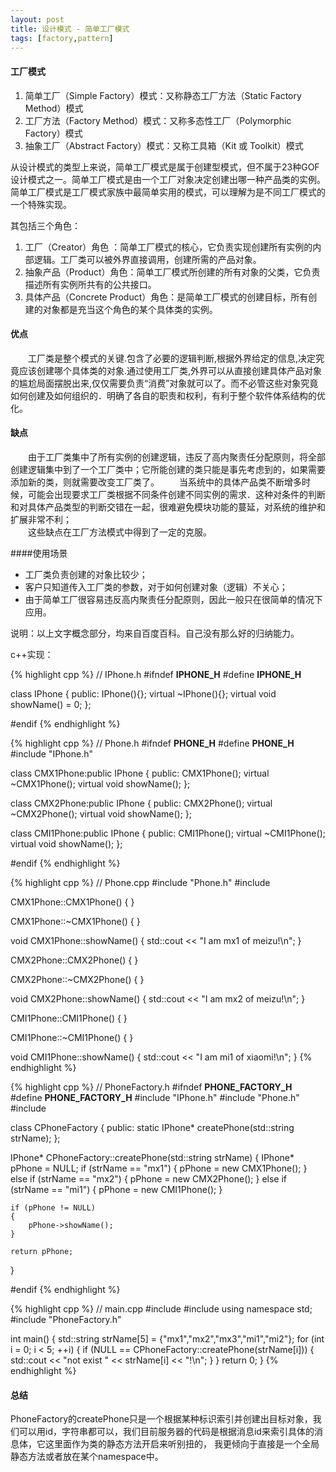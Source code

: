 ```yaml
---
layout: post
title: 设计模式 - 简单工厂模式
tags: [factory,pattern]
---
```


#### 工厂模式

1. 简单工厂（Simple Factory）模式：又称静态工厂方法（Static Factory Method）模式
2. 工厂方法（Factory Method）模式：又称多态性工厂（Polymorphic Factory）模式
3. 抽象工厂（Abstract Factory）模式：又称工具箱（Kit 或 Toolkit）模式
 
从设计模式的类型上来说，简单工厂模式是属于创建型模式，但不属于23种GOF设计模式之一。简单工厂模式是由一个工厂对象决定创建出哪一种产品类的实例。简单工厂模式是工厂模式家族中最简单实用的模式，可以理解为是不同工厂模式的一个特殊实现。
<!--more-->
其包括三个角色：

1. 工厂（Creator）角色 ：简单工厂模式的核心，它负责实现创建所有实例的内部逻辑。工厂类可以被外界直接调用，创建所需的产品对象。
2. 抽象产品（Product）角色：简单工厂模式所创建的所有对象的父类，它负责描述所有实例所共有的公共接口。
3. 具体产品（Concrete Product）角色：是简单工厂模式的创建目标，所有创建的对象都是充当这个角色的某个具体类的实例。

#### 优点

　　工厂类是整个模式的关键.包含了必要的逻辑判断,根据外界给定的信息,决定究竟应该创建哪个具体类的对象.通过使用工厂类,外界可以从直接创建具体产品对象的尴尬局面摆脱出来,仅仅需要负责“消费”对象就可以了。而不必管这些对象究竟如何创建及如何组织的．明确了各自的职责和权利，有利于整个软件体系结构的优化。
 
#### 缺点

　　由于工厂类集中了所有实例的创建逻辑，违反了高内聚责任分配原则，将全部创建逻辑集中到了一个工厂类中；它所能创建的类只能是事先考虑到的，如果需要添加新的类，则就需要改变工厂类了。
　　当系统中的具体产品类不断增多时候，可能会出现要求工厂类根据不同条件创建不同实例的需求．这种对条件的判断和对具体产品类型的判断交错在一起，很难避免模块功能的蔓延，对系统的维护和扩展非常不利；  
　　这些缺点在工厂方法模式中得到了一定的克服。
 
####使用场景

- 工厂类负责创建的对象比较少；
- 客户只知道传入工厂类的参数，对于如何创建对象（逻辑）不关心；
- 由于简单工厂很容易违反高内聚责任分配原则，因此一般只在很简单的情况下应用。
 
说明：以上文字概念部分，均来自百度百科。自己没有那么好的归纳能力。
 
c++实现：

{% highlight cpp %}
// IPhone.h
#ifndef __IPHONE_H__
#define __IPHONE_H__

class IPhone
{
public:
	IPhone(){};
	virtual ~IPhone(){};
	virtual void showName() = 0;
};

#endif
{% endhighlight %}

{% highlight cpp %}
// Phone.h
#ifndef __PHONE_H__
#define __PHONE_H__
#include "IPhone.h"

class CMX1Phone:public IPhone
{
public:
	CMX1Phone();
	virtual ~CMX1Phone();
	virtual void showName();
};

class CMX2Phone:public IPhone
{
public:
	CMX2Phone();
	virtual ~CMX2Phone();
	virtual void showName();
};

class CMI1Phone:public IPhone
{
public:
	CMI1Phone();
	virtual ~CMI1Phone();
	virtual void showName();
};

#endif
{% endhighlight %}

{% highlight cpp %}
// Phone.cpp
#include "Phone.h"
#include <iostream>

CMX1Phone::CMX1Phone()
{
}

CMX1Phone::~CMX1Phone()
{
}

void CMX1Phone::showName()
{
	std::cout << "I am mx1 of meizu!\n";
}

CMX2Phone::CMX2Phone()
{
}

CMX2Phone::~CMX2Phone()
{
}

void CMX2Phone::showName()
{
	std::cout << "I am mx2 of meizu!\n";
}

CMI1Phone::CMI1Phone()
{
}

CMI1Phone::~CMI1Phone()
{
}

void CMI1Phone::showName()
{
	std::cout << "I am mi1 of xiaomi!\n";
}
{% endhighlight %}

{% highlight cpp %}
// PhoneFactory.h
#ifndef __PHONE_FACTORY_H__
#define __PHONE_FACTORY_H__
#include "IPhone.h"
#include "Phone.h"
#include <string>

class CPhoneFactory
{
public:
	static IPhone* createPhone(std::string strName);
};

IPhone* CPhoneFactory::createPhone(std::string strName)
{
	IPhone* pPhone = NULL;
	if (strName == "mx1")
	{
		pPhone = new CMX1Phone();
	}
	else if (strName == "mx2")
	{
		pPhone = new CMX2Phone();
	}
	else if (strName == "mi1")
	{
		pPhone = new CMI1Phone();
	}

	if (pPhone != NULL)
	{
		pPhone->showName();
	}

	return pPhone;
}

#endif
{% endhighlight %}

{% highlight cpp %}
// main.cpp
#include <iostream>
#include <string>
using namespace std;
#include "PhoneFactory.h"

int main()
{
	std::string strName[5] = {"mx1","mx2","mx3","mi1","mi2"};
	for (int i = 0; i < 5; ++i)
	{
		if (NULL == CPhoneFactory::createPhone(strName[i]))
		{
			std::cout << "not exist " << strName[i] << "!\n";
		}
	}
	return 0;
}
{% endhighlight %}

#### 总结

PhoneFactory的createPhone只是一个根据某种标识索引并创建出目标对象，我们可以用id，字符串都可以，我们目前服务器的代码是根据消息id来索引具体的消息体，它这里面作为类的静态方法开启来听别扭的， 我更倾向于直接是一个全局静态方法或者放在某个namespace中。